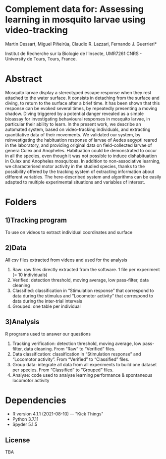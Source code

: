 # Complement data for: Assessing learning in mosquito larvae using video-tracking

Martin Dessart, Miguel Piñeirúa, Claudio R. Lazzari, Fernando J. Guerrieri*

Institut de Recherche sur la Biologie de l’Insecte, UMR7261 CNRS - University de Tours, Tours, France.

# Abstract
Mosquito larvae display a stereotyped escape response when they rest attached to the water surface. It consists in detaching from the surface and diving, to return to the surface after a brief time. It has been shown that this response can be evoked several times, by repeatedly presenting a moving shadow. Diving triggered by a potential danger revealed as a simple bioassay for investigating behavioural responses in mosquito larvae, in particular their ability to learn. In the present work, we describe an automated system, based on video-tracking individuals, and extracting quantitative data of their movements. We validated our system, by reinvestigating the habituation response of larvae of Aedes aegypti reared in the laboratory, and providing original data on field-collected larvae of genera Culex and Anopheles. Habituation could be demonstrated to occur in all the species, even though it was not possible to induce dishabituation in Culex and Anopheles mosquitoes. In addition to non-associative learning, we characterised motor activity in the studied species, thanks to the possibility offered by the tracking system of extracting information about different variables. The here-described system and algorithms can be easily adapted to multiple experimental situations and variables of interest.

# Folders

## 1)Tracking program
To use on videos to extract individual coordinates and surface

## 2)Data
All csv files extracted from videos and used for the analysis
1.	Raw: raw files directly extracted from the software. 1 file per experiment (= 10 individuals)
2.	Verified: detection threshold, moving average, low pass-filter, data cleaning
3.	Classified: classification in “Stimulation response” that correspond to data during the stimulus and “Locomotor activity” that correspond to data during the inter-trial intervals
4.	Grouped: one table per individual

## 3)Analysis
R programs used to answer our questions
1.	Tracking verification: detection threshold, moving average, low pass-filter, data cleaning. From “Raw” to “Verified” files.
2.	Data classification: classification in “Stimulation response” and “Locomotor activity”. From “Verified” to “Classified” files.
3.	Group data: integrate all data from all experiments to build one dataset per species. From “Classified” to “Grouped” files.
4.	Analyse: code used to analyse learning performance & spontaneous locomotor activity


# Dependencies
* R version 4.1.1 (2021-08-10) -- "Kick Things"
* Python 3.7.11
* Spyder 5.1.5

## License
TBA
